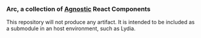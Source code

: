 ### Arc, a collection of [Agnostic](http://en.wiktionary.org/wiki/agnostic) React Components

This repository will not produce any artifact. It is intended to be included
as a submodule in an host environment, such as Lydia.